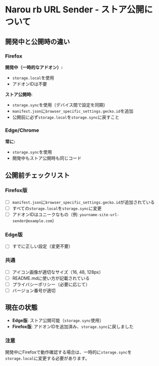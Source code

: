 # Narou rb URL Sender - ストア公開について

## 開発中と公開時の違い

### Firefox

**開発中（一時的なアドオン）:**
- `storage.local`を使用
- アドオンIDは不要

**ストア公開時:**
- `storage.sync`を使用（デバイス間で設定を同期）
- `manifest.json`に`browser_specific_settings.gecko.id`を追加
- 公開前に必ず`storage.local`を`storage.sync`に戻すこと

### Edge/Chrome

**常に:**
- `storage.sync`を使用
- 開発中もストア公開時も同じコード

## 公開前チェックリスト

### Firefox版
- [ ] `manifest.json`に`browser_specific_settings.gecko.id`が追加されている
- [ ] すべての`storage.local`を`storage.sync`に変更
- [ ] アドオンIDはユニークなもの（例: `yourname-site-url-sender@example.com`）

### Edge版
- [ ] すでに正しい設定（変更不要）

### 共通
- [ ] アイコン画像が適切なサイズ（16, 48, 128px）
- [ ] README.mdに使い方が記載されている
- [ ] プライバシーポリシー（必要に応じて）
- [ ] バージョン番号が適切

## 現在の状態

- **Edge版**: ストア公開可能（`storage.sync`使用）
- **Firefox版**: アドオンIDを追加済み、`storage.sync`に戻しました

### 注意
開発中にFirefoxで動作確認する場合は、一時的に`storage.sync`を`storage.local`に変更する必要があります。
